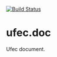 [![Build Status](https://travis-ci.org/unitedstack/ufec.doc.svg?branch=master)](https://travis-ci.org/unitedstack/ufec.doc)

# ufec.doc
Ufec document.
